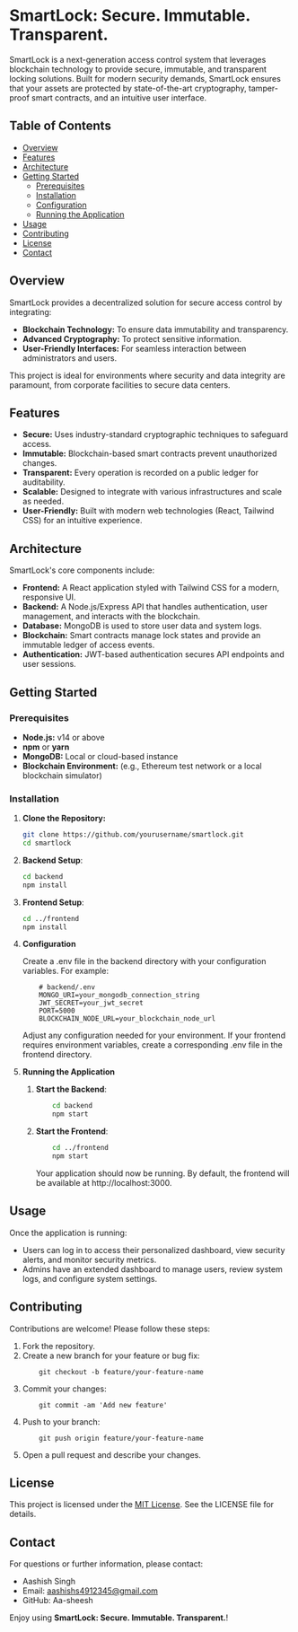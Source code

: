 # SmartLock: Secure. Immutable. Transparent.

SmartLock is a next-generation access control system that leverages blockchain technology to provide secure, immutable, and transparent locking solutions. Built for modern security demands, SmartLock ensures that your assets are protected by state-of-the-art cryptography, tamper-proof smart contracts, and an intuitive user interface.

## Table of Contents

- [Overview](#overview)
- [Features](#features)
- [Architecture](#architecture)
- [Getting Started](#getting-started)
  - [Prerequisites](#prerequisites)
  - [Installation](#installation)
  - [Configuration](#configuration)
  - [Running the Application](#running-the-application)
- [Usage](#usage)
- [Contributing](#contributing)
- [License](#license)
- [Contact](#contact)

## Overview

SmartLock provides a decentralized solution for secure access control by integrating:
- **Blockchain Technology:** To ensure data immutability and transparency.
- **Advanced Cryptography:** To protect sensitive information.
- **User-Friendly Interfaces:** For seamless interaction between administrators and users.

This project is ideal for environments where security and data integrity are paramount, from corporate facilities to secure data centers.

## Features

- **Secure:** Uses industry-standard cryptographic techniques to safeguard access.
- **Immutable:** Blockchain-based smart contracts prevent unauthorized changes.
- **Transparent:** Every operation is recorded on a public ledger for auditability.
- **Scalable:** Designed to integrate with various infrastructures and scale as needed.
- **User-Friendly:** Built with modern web technologies (React, Tailwind CSS) for an intuitive experience.

## Architecture

SmartLock's core components include:

- **Frontend:** A React application styled with Tailwind CSS for a modern, responsive UI.
- **Backend:** A Node.js/Express API that handles authentication, user management, and interacts with the blockchain.
- **Database:** MongoDB is used to store user data and system logs.
- **Blockchain:** Smart contracts manage lock states and provide an immutable ledger of access events.
- **Authentication:** JWT-based authentication secures API endpoints and user sessions.

## Getting Started

### Prerequisites

- **Node.js:** v14 or above
- **npm** or **yarn**
- **MongoDB:** Local or cloud-based instance
- **Blockchain Environment:** (e.g., Ethereum test network or a local blockchain simulator)

### Installation

1. **Clone the Repository:**

   ```bash
   git clone https://github.com/yourusername/smartlock.git
   cd smartlock
   ```
2. **Backend Setup**:
    ```bash
    cd backend
    npm install
    ```

3. **Frontend Setup**:
    ```bash
    cd ../frontend
    npm install
    ```
4. **Configuration**

    Create a .env file in the backend directory with your configuration variables. For example:

    ```.env
        # backend/.env
        MONGO_URI=your_mongodb_connection_string
        JWT_SECRET=your_jwt_secret
        PORT=5000
        BLOCKCHAIN_NODE_URL=your_blockchain_node_url
    ```
    Adjust any configuration needed for your environment. If your frontend requires environment variables, create a corresponding .env file in the frontend directory.

5. **Running the Application**
    1. **Start the Backend**:

        ```bash
            cd backend
            npm start
        ```
    2. **Start the Frontend**:

        ```bash
            cd ../frontend
            npm start
        ```
        Your application should now be running. By default, the frontend will be available at http://localhost:3000.

## Usage
Once the application is running:

- Users can log in to access their personalized dashboard, view security alerts, and monitor security metrics.
- Admins have an extended dashboard to manage users, review system logs, and configure system settings.

## Contributing

Contributions are welcome! Please follow these steps:

1. Fork the repository.
2. Create a new branch for your feature or bug fix:
    ```bas
        git checkout -b feature/your-feature-name
    ```
3. Commit your changes:
    ```bas
        git commit -am 'Add new feature'
    ```
4. Push to your branch:
    ```bas
        git push origin feature/your-feature-name
    ```
5. Open a pull request and describe your changes.

## License
This project is licensed under the [MIT License](./LICENSE). See the LICENSE file for details.

## Contact
For questions or further information, please contact:

- Aashish Singh
- Email: aashishs4912345@gmail.com
- GitHub: Aa-sheesh

Enjoy using **SmartLock: Secure. Immutable. Transparent.**!


